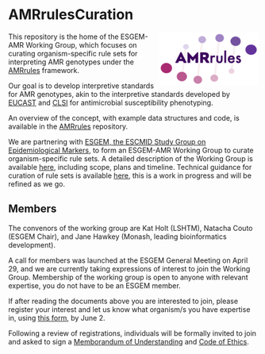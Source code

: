 # AMRrulesCuration

<img src="AMRrules_logo.png" width="200" align="right">

This repository is the home of the ESGEM-AMR Working Group, which focuses on curating organism-specific rule sets for interpreting AMR genotypes under the [AMRrules](https://github.com/interpretAMR/AMRrules) framework.

Our goal is to develop interpretive standards for AMR genotypes, akin to the interpretive standards developed by [EUCAST](https://www.eucast.org/) and [CLSI](https://clsi.org/) for antimicrobial susceptibility phenotyping.

An overview of the concept, with example data structures and code, is available in the [AMRrules](https://github.com/interpretAMR/AMRrules) repository.

We are partnering with [ESGEM, the ESCMID Study Group on Epidemiological Markers](https://www.escmid.org/esgem/), to form an ESGEM-AMR Working Group to curate organism-specific rule sets. A detailed description of the Working Group is available [here](https://github.com/interpretAMR/AMRrulesCuration/blob/main/ESGEM-AMR%20Working%20Group.pdf), including scope, plans and timeline. Technical guidance for curation of rule sets is available [here](https://github.com/interpretAMR/AMRrulesCuration/blob/main/ESGEM-AMR%20Technical%20Guidance.pdf), this is a work in progress and will be refined as we go.


## Members

The convenors of the working group are Kat Holt (LSHTM), Natacha Couto (ESGEM Chair), and Jane Hawkey (Monash, leading bioinformatics development).

A call for members was launched at the ESGEM General Meeting on April 29, and we are currently taking expressions of interest to join the Working Group. Membership of the working group is open to anyone with relevant expertise, you do not have to be an ESGEM member.

If after reading the documents above you are interested to join, please register your interest and let us know what organism/s you have expertise in, using [this form](https://forms.gle/QjvQNuB3vCHGMiiA7), by June 2.

Following a review of registrations, individuals will be formally invited to join and asked to sign a [Memborandum of Understanding](https://github.com/interpretAMR/AMRrulesCuration/blob/main/ESGEM-AMR%20MOU.pdf) and [Code of Ethics](https://github.com/interpretAMR/AMRrulesCuration/blob/main/ESGEM-AMR%20Code%20of%20Ethics.pdf).
